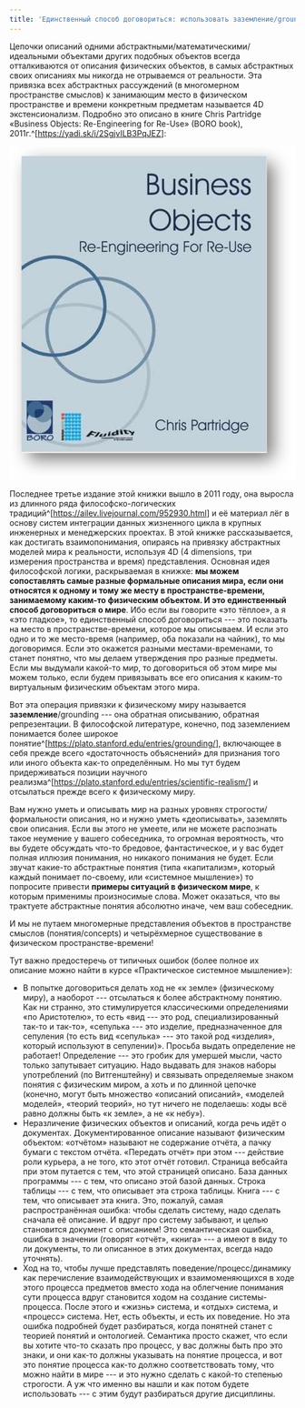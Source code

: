```yaml
---
title: 'Единственный способ договориться: использовать заземление/grounding'
---
```


Цепочки описаний одними абстрактными/математическими/идеальными
объектами других подобных объектов всегда отталкиваются от описания
физических объектов, в самых абстрактных своих описаниях мы никогда не
отрываемся от реальности. Эта привязка всех абстрактных рассуждений (в
многомерном пространстве смыслов) к занимающим место в физическом
пространстве и времени конкретным предметам называется 4D
экстенсионализм. Подробно это описано в книге Chris Partridge «Business
Objects: Re-Engineering for Re-Use» (BORO book),
2011г.^[<https://yadi.sk/i/2SgjvILB3PqJEZ>]:


![](06-the-only-way-to-come-to-an-agreement-use-grounding-28.png)


Последнее третье издание этой книжки вышло в 2011 году, она выросла из
длинного ряда философско-логических
традиций^[<https://ailev.livejournal.com/952930.html>]
и её материал лёг в основу систем интеграции данных жизненного цикла в
крупных инженерных и менеджерских проектах. В этой книжке
рассказывается, как достигать взаимопонимания, опираясь на привязку
абстрактных моделей мира к реальности, используя 4D (4 dimensions, три
измерения пространства и время) представления. Основная идея философской
логики, раскрываемая в книжке: **мы можем сопоставлять самые разные
формальные описания мира, если они относятся к одному и тому же месту в
пространстве-времени, занимаемому каким-то физическим объектом. И это
единственный способ договориться** **о мире**. Ибо если вы говорите «это
тёплое», а я «это гладкое», то единственный способ договориться --- это
показать на место в пространстве-времени, которое мы описываем. И если
это одно и то же место-время (например, оба показали на чайник), то мы
договоримся. Если это окажется разными местами-временами, то станет
понятно, что мы делаем утверждения про разные предметы. Если мы выдумали
какой-то мир, то договориться об этом мире мы можем только, если будем
привязывать все его описания к каким-то виртуальным физическим объектам
этого мира.

Вот эта операция привязки к физическому миру называется
**заземление**/grounding --- она обратная описыванию, обратная
репрезентации. В философской литературе, конечно, под заземлением
понимается более широкое
понятие^[<https://plato.stanford.edu/entries/grounding/>],
включающее в себя прежде всего «достаточность объяснений» для признания
того или иного объекта как-то определённым. Но мы тут будем
придерживаться позиции научного
реализма^[<https://plato.stanford.edu/entries/scientific-realism/>]
и отсылаться прежде всего к физическому миру.

Вам нужно уметь и описывать мир на разных уровнях строгости/формальности
описания, но и нужно уметь «деописывать», заземлять свои описания. Если
вы этого не умеете, или не можете распознать такое неумение у вашего
собеседника, то огромная вероятность, что вы будете обсуждать что-то
бредовое, фантастическое, и у вас будет полная иллюзия понимания, но
никакого понимания не будет. Если звучат какие-то абстрактные понятия
(типа «капитализм», который каждый понимает по-своему, или «системное
мышление») то попросите привести **примеры ситуаций в физическом мире**,
к которым применимы произносимые слова. Может оказаться, что вы
трактуете абстрактные понятия абсолютно иначе, чем ваш собеседник.

И мы не путаем многомерные представления объектов в пространстве смыслов
(понятия/concepts) и четырёхмерное существование в физическом
пространстве-времени!

Тут важно предостеречь от типичных ошибок (более полное их описание
можно найти в курсе «Практическое системное мышление»):

-   В попытке договориться делать ход не «к земле» (физическому миру), а
    наоборот --- отсылаться к более абстрактному понятию. Как ни
    странно, это стимулируется классическими определениями «по
    Аристотелю», то есть «вид --- это род, специализированный так-то и
    так-то», «сепулька --- это изделие, предназначенное для сепуления
    (то есть вид «сепулька» --- это такой род «изделия», который
    используют в сепулении)». Просьба выдать определение не работает!
    Определение --- это гробик для умершей мысли, часто только
    запутывает ситуацию. Надо выдавать для знаков наборы употреблений
    (по Витгенштейну) и связывать определяемые знаком понятия с
    физическим миром, а хоть и по длинной цепочке (конечно, могут быть
    множество «описаний описаний», «моделей моделей», «теорий теорий»,
    но тут ничего не поделаешь: ходы всё равно должны быть «к земле», а
    не «к небу»).
-   Неразличение физических объектов и описаний, когда речь идёт о
    документах. Документированное описание называют физическим объектом:
    «отчётом» называют не содержание отчёта, а пачку бумаги с текстом
    отчёта. «Передать отчёт» при этом --- действие роли курьера, а не
    того, кто этот отчёт готовил. Страница вебсайта при этом путается с
    тем, что этой страницей описано. База данных программы --- с тем,
    что описано этой базой данных. Строка таблицы --- с тем, что
    описывает эта строка таблицы. Книга --- с тем, что описывает эта
    книга. Это, пожалуй, самая распространённая ошибка: чтобы сделать
    систему, надо сделать сначала её описание. И вдруг про систему
    забывают, и целью становится документ с описанием! Это семантическая
    ошибка, ошибка в значении (говорят «отчёт», «книга» --- а имеют в
    виду то ли документы, то ли описанное в этих документах, всегда надо
    уточнять).
-   Ход на то, чтобы лучше представлять поведение/процесс/динамику как
    перечисление взаимодействующих и взаимоменяющихся в ходе этого
    процесса предметов вместо хода на облегчение понимания сути процесса
    вдруг становится ходом на создание системы-процесса. После этого и
    «жизнь» система, и «отдых» система, и «процесс» система. Нет, есть
    объекты, и есть их поведение. Но эта ошибка подробней будет
    разбираться, когда понятней станет с теорией понятий и онтологией.
    Семантика просто скажет, что если вы хотите что-то сказать про
    процесс, у вас должны быть про это знаки, и они как-то должны
    указывать на понятие процесса, и вот это понятие процесса как-то
    должно соответствовать тому, что можно найти в мире --- и это нужно
    сделать с какой-то степенью строгости. А уж что именно вы нашли и
    как потом будете использовать --- с этим будут разбираться другие
    дисциплины.

